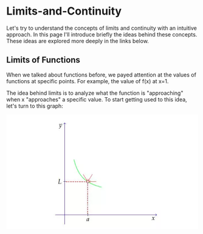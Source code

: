 # Limits-and-Continuity

Let's try to understand the concepts of limits and continuity with an intuitive approach. In this page I'll introduce briefly the ideas behind these concepts. These ideas are explored more deeply in the links below.

## Limits of Functions

When we talked about functions before, we payed attention at the values of functions at specific points. For example, the value of f(x) at x=1.

The idea behind limits is to analyze what the function is "approaching" when x "approaches" a specific value. To start getting used to this idea, let's turn to this graph:

![alt text](/Limit%20img/img1.png)